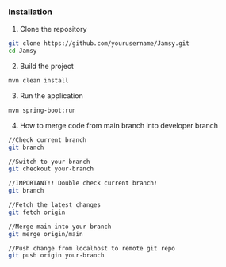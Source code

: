 ### Installation

1. Clone the repository
```bash
git clone https://github.com/yourusername/Jamsy.git
cd Jamsy
```

2. Build the project
```bash
mvn clean install
```

3. Run the application
```bash
mvn spring-boot:run
```

4. How to merge code from main branch into developer branch
```bash
//Check current branch
git branch

//Switch to your branch
git checkout your-branch

//IMPORTANT!! Double check current branch!
git branch

//Fetch the latest changes
git fetch origin

//Merge main into your branch
git merge origin/main

//Push change from localhost to remote git repo
git push origin your-branch
```